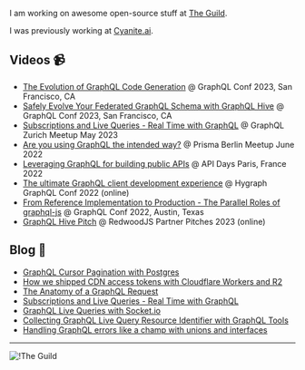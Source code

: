 I am working on awesome open-source stuff at [The Guild](https://github.com/the-guild-org).

I was previously working at [Cyanite.ai](https://cyanite.ai/).

## Videos 📹

- [The Evolution of GraphQL Code Generation](https://www.youtube.com/watch?v=BpbkFr2udAY&pp=ygUMbGF1cmluIHF1YXN0) @ GraphQL Conf 2023, San Francisco, CA
- [Safely Evolve Your Federated GraphQL Schema with GraphQL Hive](https://www.youtube.com/watch?v=75F8hHAEiXU&pp=ygUMbGF1cmluIHF1YXN0)  @ GraphQL Conf 2023, San Francisco, CA
- [Subscriptions and Live Queries - Real Time with GraphQL](https://www.youtube.com/watch?v=gHkCbqK0kk4) @ GraphQL Zurich Meetup May 2023
- [Are you using GraphQL the intended way?](https://www.youtube.com/watch?v=YLytItSZCII) @ Prisma Berlin Meetup June 2022
- [Leveraging GraphQL for building public APIs](https://www.youtube.com/watch?v=ydeJpuDxakU) @ API Days Paris, France 2022
- [The ultimate GraphQL client development experience](https://www.youtube.com/watch?v=wd_s5AiAhG8) @ Hygraph GraphQL Conf 2022 (online)
- [From Reference Implementation to Production - The Parallel Roles of graphql-js](https://www.youtube.com/watch?v=bNMXoBlh98A) @ GraphQL Conf 2022, Austin, Texas
- [GraphQL Hive Pitch](https://youtu.be/sdhqsVwpTVw) @ RedwoodJS Partner Pitches 2023 (online)

## Blog 📝

- [GraphQL Cursor Pagination with Postgres](https://the-guild.dev/blog/graphql-cursor-pagination-with-postgresql)
- [How we shipped CDN access tokens with Cloudflare Workers and R2](https://the-guild.dev/blog/how-we-shipped-cdn-access-tokens-with-cloudflare-workers-and-r2)
- [The Anatomy of a GraphQL Request](https://www.the-guild.dev/blog/the-anatomy-of-a-graphql-request)
- [Subscriptions and Live Queries - Real Time with GraphQL](https://the-guild.dev/blog/subscriptions-and-live-queries-real-time-with-graphql)
- [GraphQL Live Queries with Socket.io](https://dev.to/n1ru4l/graphql-live-queries-with-socket-io-4mh6)
- [Collecting GraphQL Live Query Resource Identifier with GraphQL Tools](https://the-guild.dev/blog/collecting-graphql-live-query-resource-identifier-with-graphql-tools)
- [Handling GraphQL errors like a champ with unions and interfaces](https://blog.logrocket.com/handling-graphql-errors-like-a-champ-with-unions-and-interfaces/)

_____

![!The Guild](https://pbs.twimg.com/profile_banners/856929295/1681291108/1500x500)
